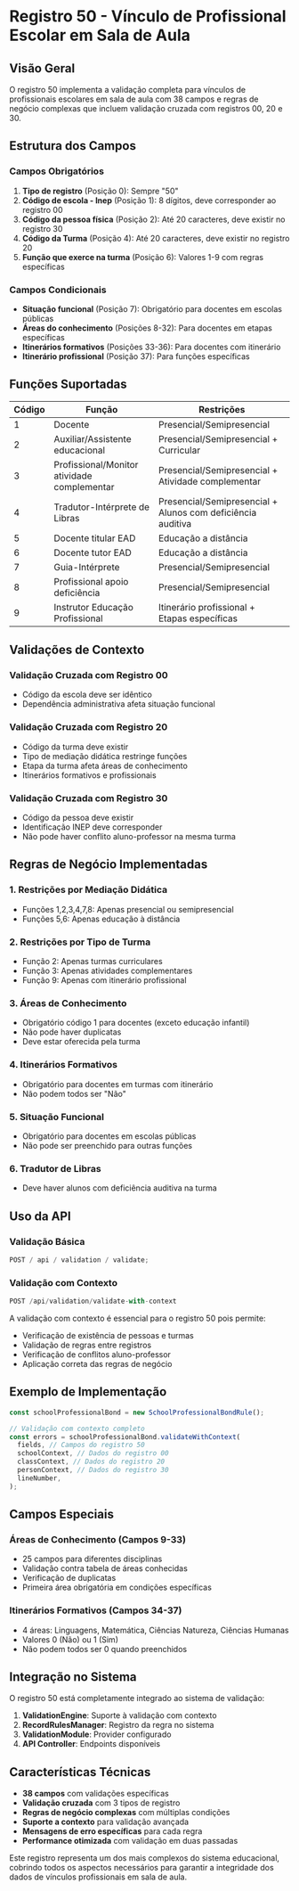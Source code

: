 # Registro 50 - Vínculo de Profissional Escolar em Sala de Aula

## Visão Geral

O registro 50 implementa a validação completa para vínculos de profissionais escolares em sala de aula com 38 campos e regras de negócio complexas que incluem validação cruzada com registros 00, 20 e 30.

## Estrutura dos Campos

### Campos Obrigatórios

1. **Tipo de registro** (Posição 0): Sempre "50"
2. **Código de escola - Inep** (Posição 1): 8 dígitos, deve corresponder ao registro 00
3. **Código da pessoa física** (Posição 2): Até 20 caracteres, deve existir no registro 30
4. **Código da Turma** (Posição 4): Até 20 caracteres, deve existir no registro 20
5. **Função que exerce na turma** (Posição 6): Valores 1-9 com regras específicas

### Campos Condicionais

- **Situação funcional** (Posição 7): Obrigatório para docentes em escolas públicas
- **Áreas do conhecimento** (Posições 8-32): Para docentes em etapas específicas
- **Itinerários formativos** (Posições 33-36): Para docentes com itinerário
- **Itinerário profissional** (Posição 37): Para funções específicas

## Funções Suportadas

| Código | Função                                      | Restrições                                                  |
| ------ | ------------------------------------------- | ----------------------------------------------------------- |
| 1      | Docente                                     | Presencial/Semipresencial                                   |
| 2      | Auxiliar/Assistente educacional             | Presencial/Semipresencial + Curricular                      |
| 3      | Profissional/Monitor atividade complementar | Presencial/Semipresencial + Atividade complementar          |
| 4      | Tradutor-Intérprete de Libras               | Presencial/Semipresencial + Alunos com deficiência auditiva |
| 5      | Docente titular EAD                         | Educação a distância                                        |
| 6      | Docente tutor EAD                           | Educação a distância                                        |
| 7      | Guia-Intérprete                             | Presencial/Semipresencial                                   |
| 8      | Profissional apoio deficiência              | Presencial/Semipresencial                                   |
| 9      | Instrutor Educação Profissional             | Itinerário profissional + Etapas específicas                |

## Validações de Contexto

### Validação Cruzada com Registro 00

- Código da escola deve ser idêntico
- Dependência administrativa afeta situação funcional

### Validação Cruzada com Registro 20

- Código da turma deve existir
- Tipo de mediação didática restringe funções
- Etapa da turma afeta áreas de conhecimento
- Itinerários formativos e profissionais

### Validação Cruzada com Registro 30

- Código da pessoa deve existir
- Identificação INEP deve corresponder
- Não pode haver conflito aluno-professor na mesma turma

## Regras de Negócio Implementadas

### 1. Restrições por Mediação Didática

- Funções 1,2,3,4,7,8: Apenas presencial ou semipresencial
- Funções 5,6: Apenas educação à distância

### 2. Restrições por Tipo de Turma

- Função 2: Apenas turmas curriculares
- Função 3: Apenas atividades complementares
- Função 9: Apenas com itinerário profissional

### 3. Áreas de Conhecimento

- Obrigatório código 1 para docentes (exceto educação infantil)
- Não pode haver duplicatas
- Deve estar oferecida pela turma

### 4. Itinerários Formativos

- Obrigatório para docentes em turmas com itinerário
- Não podem todos ser "Não"

### 5. Situação Funcional

- Obrigatório para docentes em escolas públicas
- Não pode ser preenchido para outras funções

### 6. Tradutor de Libras

- Deve haver alunos com deficiência auditiva na turma

## Uso da API

### Validação Básica

```typescript
POST / api / validation / validate;
```

### Validação com Contexto

```typescript
POST /api/validation/validate-with-context
```

A validação com contexto é essencial para o registro 50 pois permite:

- Verificação de existência de pessoas e turmas
- Validação de regras entre registros
- Verificação de conflitos aluno-professor
- Aplicação correta das regras de negócio

## Exemplo de Implementação

```typescript
const schoolProfessionalBond = new SchoolProfessionalBondRule();

// Validação com contexto completo
const errors = schoolProfessionalBond.validateWithContext(
  fields, // Campos do registro 50
  schoolContext, // Dados do registro 00
  classContext, // Dados do registro 20
  personContext, // Dados do registro 30
  lineNumber,
);
```

## Campos Especiais

### Áreas de Conhecimento (Campos 9-33)

- 25 campos para diferentes disciplinas
- Validação contra tabela de áreas conhecidas
- Verificação de duplicatas
- Primeira área obrigatória em condições específicas

### Itinerários Formativos (Campos 34-37)

- 4 áreas: Linguagens, Matemática, Ciências Natureza, Ciências Humanas
- Valores 0 (Não) ou 1 (Sim)
- Não podem todos ser 0 quando preenchidos

## Integração no Sistema

O registro 50 está completamente integrado ao sistema de validação:

1. **ValidationEngine**: Suporte à validação com contexto
2. **RecordRulesManager**: Registro da regra no sistema
3. **ValidationModule**: Provider configurado
4. **API Controller**: Endpoints disponíveis

## Características Técnicas

- **38 campos** com validações específicas
- **Validação cruzada** com 3 tipos de registro
- **Regras de negócio complexas** com múltiplas condições
- **Suporte a contexto** para validação avançada
- **Mensagens de erro específicas** para cada regra
- **Performance otimizada** com validação em duas passadas

Este registro representa um dos mais complexos do sistema educacional, cobrindo todos os aspectos necessários para garantir a integridade dos dados de vínculos profissionais em sala de aula.

